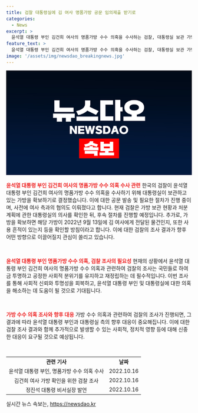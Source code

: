 ```yaml
---
title: 검찰 대통령실에 김 여사 명품가방 공문 임의제출 받기로
categories:
  - News
excerpt: >
  윤석열 대통령 부인 김건희 여사의 명품가방 수수 의혹을 수사하는 검찰, 대통령실 보관 가방 확보 절차 착수. 검찰, 김 여사 측과 협의 후 대통령실 내 가방 임의제출 선택. 가방 보관 현황 등 확인 후 추가 절차 진행 예정. 정진석 대통령 비서실장은 가방이 대통령실 내 보관 중이라고 밝혀. 검찰, 가방 확보 후 사용 흔적 등 확인할 방침.
feature_text: >
  윤석열 대통령 부인 김건희 여사의 명품가방 수수 의혹을 수사하는 검찰, 대통령실 보관 가방 확보 절차 착수. 검찰, 김 여사 측과 협의 후 대통령실 내 가방 임의제출 선택. 가방 보관 현황 등 확인 후 추가 절차 진행 예정. 정진석 대통령 비서실장은 가방이 대통령실 내 보관 중이라고 밝혀. 검찰, 가방 확보 후 사용 흔적 등 확인할 방침.
image: '/assets/img/newsdao_breakingnews.jpg'
---
```


<p><img src="/assets/img/newsdao_breakingnews.jpg" alt="pcversion 속보" /></p>

<p><b><span style="color: #ee2323;">윤석열 대통령 부인 김건희 여사의 명품가방 수수 의혹 수사 관련</span></b>
한국의 검찰이 윤석열 대통령 부인 김건희 여사의 명품가방 수수 의혹을 수사하기 위해 대통령실이 보관하고 있는 가방을 확보하기로 결정했습니다. 이에 대한 공문 발송 및 필요한 절차가 진행 중이며, 사전에 여사 측과의 협의도 이뤄졌다고 합니다. 현재 검찰은 가방 보관 현황과 처분 계획에 관한 대통령실의 의사를 확인한 뒤, 후속 절차를 진행할 예정입니다. 추가로, 가방을 확보하면 해당 가방이 2022년 9월 13일에 김 여사에게 전달된 물건인지, 또한 사용 흔적이 있는지 등을 확인할 방침이라고 합니다. 이에 대한 검찰의 조사 결과가 향후 어떤 방향으로 이끌어질지 관심이 쏠리고 있습니다.</p>

<p data-ke-size="size16">&nbsp;</p>

<p><b><span style="color: #ee2323;">윤석열 대통령 부인 명품가방 수수 의혹, 검찰 조사의 필요성</span></b>
현재의 상황에서 윤석열 대통령 부인 김건희 여사의 명품가방 수수 의혹과 관련하여 검찰의 조사는 국민들로 하여금 투명하고 공정한 사회적 분위기를 유지하고 재정립하는 데 필수적입니다. 이번 조사를 통해 사회적 신뢰와 투명성을 회복하고, 윤석열 대통령 부인 및 대통령실에 대한 의혹을 해소하는 데 도움이 될 것으로 기대됩니다.</p>

<p data-ke-size="size16">&nbsp;</p>

<p><b><span style="color: #ee2323;">가방 수수 의혹 조사와 향후 대응</span></b>
가방 수수 의혹과 관련하여 검찰의 조사가 진행되면, 그 결과에 따라 윤석열 대통령 부인과 대통령실 측의 향후 대응이 중요해집니다. 이에 대한 검찰 조사 결과와 함께 추가적으로 발생할 수 있는 사회적, 정치적 영향 등에 대해 신중한 대응이 요구될 것으로 예상됩니다.</p>

<p data-ke-size="size16">&nbsp;</p>

<table>
<tbody>
<tr>
<td style="text-align: center; height: 17px;"><b>관련 기사</b></td>
<td style="text-align: center; height: 17px;"><b>날짜</b></td>
</tr>
<tr>
<td style="text-align: center; height: 17px;">윤석열 대통령 부인, 명품가방 수수 의혹 수사</td>
<td style="text-align: center; height: 17px;">2022.10.16</td>
</tr>
<tr>
<td style="text-align: center; height: 17px;">김건희 여사 가방 확인을 위한 검찰 조사</td>
<td style="text-align: center; height: 17px;">2022.10.16</td>
</tr>
<tr>
<td style="text-align: center; height: 17px;">정진석 대통령 비서실장 발언</td>
<td style="text-align: center; height: 17px;">2022.10.16</td>
</tr>
</tbody>
</table>
실시간 뉴스 속보는, <a href="https://newsdao.kr" rel="dofollow">https://newsdao.kr</a>


